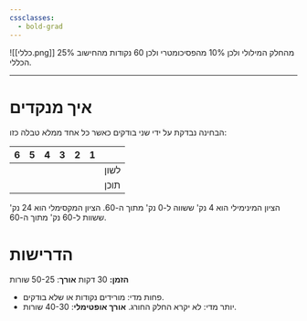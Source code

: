 ```yaml
---
cssclasses:
  - bold-grad
---
```

![[כללי.png]]
25% מהחלק המילולי ולכן 10% מהפסיכומטרי ולכן 60 נקודות מהחישוב הכללי.
***
# איך מנקדים
הבחינה נבדקת על ידי שני בודקים כאשר כל אחד ממלא טבלה כזו:

| 6   | 5   | 4   | 3   | 2   | 1   |      |
| --- | --- | --- | --- | --- | --- | ---- |
|     |     |     |     |     |     | לשון |
|     |     |     |     |     |     | תוכן |
הציון המינימילי הוא 4 נק' ששווה ל-0 נק' מתוך ה-60.
הציון המקסימלי הוא 24 נק' ששוות ל-60 נק' מתוך ה-60.

# הדרישות
**הזמן:** 30 דקות
**אורך**: 50-25 שורות
* פחות מדי: מורידים נקודות או שלא בודקים.
* יותר מדי: לא יקרא החלק החורג.
**אורך אופטימלי**: 40-30 שורות.